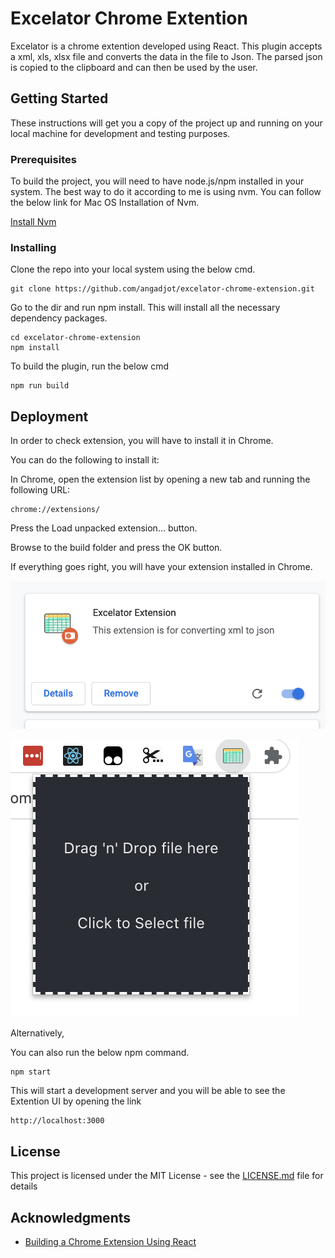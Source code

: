 # Excelator Chrome Extention

Excelator is a chrome extention developed using React. This plugin accepts a xml, xls, xlsx file and converts the data in the file to Json. The parsed json is copied to the clipboard and can then be used by the user.

## Getting Started

These instructions will get you a copy of the project up and running on your local machine for development and testing purposes.

### Prerequisites

To build the project, you will need to have node.js/npm installed in your system. The best way to do it according to me is using nvm.
You can follow the below link for Mac OS Installation of Nvm.

[Install Nvm](https://medium.com/@isaacjoe/best-way-to-install-and-use-nvm-on-mac-e3a3f6bc494d)

### Installing

Clone the repo into your local system using the below cmd.

```
git clone https://github.com/angadjot/excelator-chrome-extension.git
```

Go to the dir and run npm install. This will install all the necessary dependency packages.

```
cd excelator-chrome-extension
npm install
```

To build the plugin, run the below cmd

```
npm run build
```

## Deployment

In order to check extension, you will have to install it in Chrome. 

You can do the following to install it:

In Chrome, open the extension list by opening a new tab and running the following URL:

```
chrome://extensions/
```

Press the Load unpacked extension… button.

Browse to the build folder and press the OK button.

If everything goes right, you will have your extension installed in Chrome.

![Chrome Extention](https://github.com/angadjot/excelator-chrome-extension/blob/master/images/Chrome%20Extention.png?raw=true)

![Extention Preview](https://github.com/angadjot/excelator-chrome-extension/blob/master/images/Extention%20Preview.png?raw=true)

Alternatively, 

You can also run the below npm command.

```
npm start
```

This will start a development server and you will be able to see the Extention UI by opening the link

```
http://localhost:3000
```

## License

This project is licensed under the MIT License - see the [LICENSE.md](LICENSE.md) file for details

## Acknowledgments

* [Building a Chrome Extension Using React](https://medium.com/@gilfink/building-a-chrome-extension-using-react-c5bfe45aaf36)
